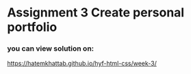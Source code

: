 # Assignment 3 Create personal portfolio


### you can view solution on:
https://hatemkhattab.github.io/hyf-html-css/week-3/